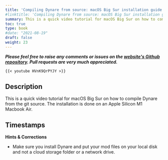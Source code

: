 ```yaml
---
title: 'Compiling Dynare from source: macOS Big Sur installation guide (for Apple Silicon M1)'
#linktitle: 'Compiling Dynare from source: macOS Big Sur installation guide (for Apple Silicon M1)'
summary: This is a quick video tutorial for macOS Big Sur on how to compile Dynare from the git source. The installation is done on an Apple Silicon M1 Macbook Air.
toc: true
type: book
#date: "2021-08-19"
draft: false
weight: 23
---
```

***Please feel free to raise any comments or issues on the [website's Github repository](https://github.com/wmutschl/mutschler.eu). Pull requests are very much appreciated.***

```md
{{< youtube HVnK9QrPYJY >}}
```

## Description
This is a quick video tutorial for macOS Big Sur on how to compile Dynare from the git source. The installation is done on an Apple Silicon M1 Macbook Air.

## Timestamps



**Hints & Corrections**

- Make sure you install Dynare and put your mod files on your local disk and not a cloud storage folder or a network drive. 



